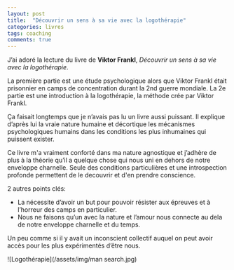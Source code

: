```yaml
---
layout: post
title:  "Découvrir un sens à sa vie avec la logothérapie"
categories: livres
tags: coaching
comments: true
---
```


J’ai adoré la lecture du livre de **Viktor Frankl**, *Découvrir un sens à sa vie avec la logothérapie*.

La première partie est une étude psychologique alors que Viktor Frankl était prisonnier en camps de concentration durant la 2nd guerre mondiale.
La 2e partie est une introduction à la logothérapie, la méthode crée par Viktor Frankl.

Ça faisait longtemps que je n’avais pas lu un livre aussi puissant.
Il explique d’après lui la vraie nature humaine et décortique les mécanismes psychologiques humains dans les conditions les plus inhumaines qui puissent exister.

Ce livre m'a vraiment conforté dans ma nature agnostique et j’adhère de plus à la théorie qu’il a quelque chose qui nous uni en dehors de notre enveloppe charnelle.
Seule des conditions particulières et une introspection profonde permettent de le decouvrir et d'en prendre conscience.

2 autres points clés:
* La nécessite d’avoir un but pour pouvoir résister aux épreuves et à l’horreur des camps en particulier.
* Nous ne faisons qu’un avec la nature et l’amour nous connecte au dela de notre enveloppe charnelle et du temps.

Un peu comme si il y avait un inconscient collectif auquel on peut avoir accès pour les plus expérimentés d’être nous.

![Logothérapie](/assets/img/man search.jpg)
